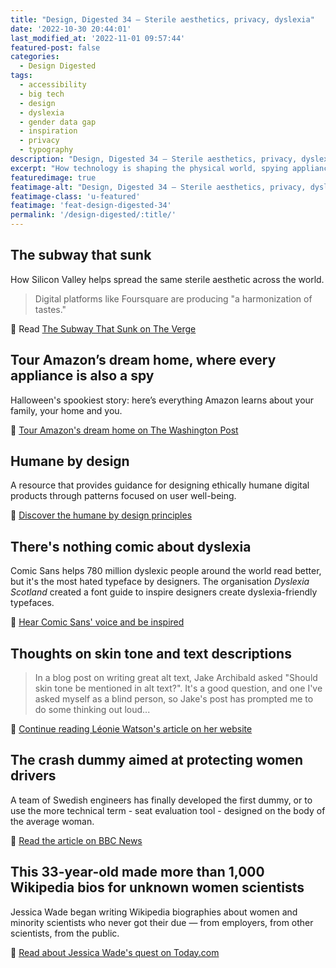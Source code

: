 ```yaml
---
title: "Design, Digested 34 – Sterile aesthetics, privacy, dyslexia"
date: '2022-10-30 20:44:01'
last_modified_at: '2022-11-01 09:57:44'
featured-post: false
categories:
  - Design Digested
tags:
  - accessibility
  - big tech
  - design
  - dyslexia
  - gender data gap
  - inspiration
  - privacy
  - typography
description: "Design, Digested 34 – Sterile aesthetics, privacy, dyslexia"
excerpt: "How technology is shaping the physical world, spying appliances, dyslexia-friendly typefaces and more."
featuredimage: true
featimage-alt: "Design, Digested 34 – Sterile aesthetics, privacy, dyslexia"
featimage-class: 'u-featured'
featimage: 'feat-design-digested-34'
permalink: '/design-digested/:title/'
---
```

## The subway that sunk

How Silicon Valley helps spread the same sterile aesthetic across the world. 

> Digital platforms like Foursquare are producing "a harmonization of tastes."

🔗 Read [The Subway That Sunk on The Verge](https://www.theverge.com/2016/8/3/12325104/airbnb-aesthetic-global-minimalism-startup-gentrification)

## Tour Amazon’s dream home, where every appliance is also a spy

Halloween's spookiest story: here’s everything Amazon learns about your family, your home and you.

🔗 [Tour Amazon's dream home on The Washington Post](https://www.washingtonpost.com/technology/interactive/2022/amazon-smart-home/)

## Humane by design

A resource that provides guidance for designing ethically humane digital products through patterns focused on user well-being.

🔗 [Discover the humane by design principles](https://humanebydesign.com/)

## There's nothing comic about dyslexia

Comic Sans helps 780 million dyslexic people around the world read better, but it's the most hated typeface by designers. The organisation _Dyslexia Scotland_ created a font guide to inspire designers create dyslexia-friendly typefaces.

🔗 [Hear Comic Sans' voice and be inspired](https://www.nothingcomicaboutdyslexia.com/)

## Thoughts on skin tone and text descriptions

> In a blog post on writing great alt text, Jake Archibald asked "Should skin tone be mentioned in alt text?". It's a good question, and one I've asked myself as a blind person, so Jake's post has prompted me to do some thinking out loud...

🔗 [Continue reading Léonie Watson's article on her website](https://tink.uk/thoughts-on-skin-tone-and-text-descriptions.md-notes-on-synthetic-speech/)

## The crash dummy aimed at protecting women drivers

A team of Swedish engineers has finally developed the first dummy, or to use the more technical term - seat evaluation tool - designed on the body of the average woman.

🔗 [Read the article on BBC News](https://www.bbc.com/news/technology-62877930)

## This 33-year-old made more than 1,000 Wikipedia bios for unknown women scientists

Jessica Wade began writing Wikipedia biographies about women and minority scientists who never got their due — from employers, from other scientists, from the public.

🔗 [Read about Jessica Wade's quest on Today.com](https://www.today.com/parents/jessica-wade-wikipedia-women-scientists-rcna51628)